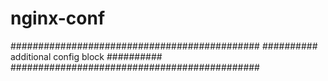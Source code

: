# nginx-conf
#############################################
########## additional config block ##########
#############################################